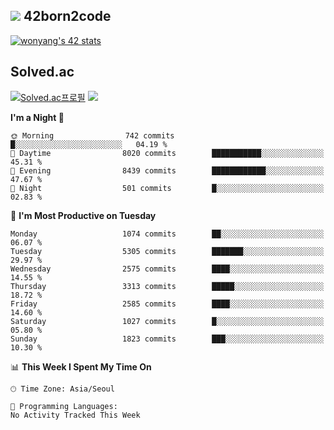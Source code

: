 
## <img src="https://img.shields.io/badge/-000000?style=flat&logo=42&logoColor=white"> 42born2code
<!--[![wonyang's 42 stats](https://badge42.vercel.app/api/v2/cl5nhe5b6007809kydha7ht42/stats?cursusId=21&coalitionId=88)](https://profile.intra.42.fr/users/wonyang)-->

[![wonyang's 42 stats](https://badge.mediaplus.ma/starryblue/wonyang?1337Badge=off&UM6P=off)](https://github.com/oakoudad/badge42)

## Solved.ac
[![Solved.ac프로필](http://mazassumnida.wtf/api/v2/generate_badge?boj=bennyws)](https://solved.ac/bennyws)
<a href="https://solved.ac/bennyws"><img src="http://mazandi.herokuapp.com/api?handle=bennyws&theme=cold"/></a>

<!--START_SECTION:waka-->
**I'm a Night 🦉** 

```text
🌞 Morning                742 commits         █░░░░░░░░░░░░░░░░░░░░░░░░   04.19 % 
🌆 Daytime                8020 commits        ███████████░░░░░░░░░░░░░░   45.31 % 
🌃 Evening                8439 commits        ████████████░░░░░░░░░░░░░   47.67 % 
🌙 Night                  501 commits         █░░░░░░░░░░░░░░░░░░░░░░░░   02.83 % 
```
📅 **I'm Most Productive on Tuesday** 

```text
Monday                   1074 commits        ██░░░░░░░░░░░░░░░░░░░░░░░   06.07 % 
Tuesday                  5305 commits        ███████░░░░░░░░░░░░░░░░░░   29.97 % 
Wednesday                2575 commits        ████░░░░░░░░░░░░░░░░░░░░░   14.55 % 
Thursday                 3313 commits        █████░░░░░░░░░░░░░░░░░░░░   18.72 % 
Friday                   2585 commits        ████░░░░░░░░░░░░░░░░░░░░░   14.60 % 
Saturday                 1027 commits        █░░░░░░░░░░░░░░░░░░░░░░░░   05.80 % 
Sunday                   1823 commits        ███░░░░░░░░░░░░░░░░░░░░░░   10.30 % 
```


📊 **This Week I Spent My Time On** 

```text
🕑︎ Time Zone: Asia/Seoul

💬 Programming Languages: 
No Activity Tracked This Week
```


<!--END_SECTION:waka-->

